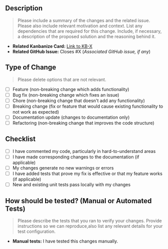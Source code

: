 ## Description

> Please include a summary of the changes and the related issue. Please also include relevant motivation and context. List any dependencies that are required for this change. Include, if necessary, a description of the proposed solution and the reasoning behind it.

- **Related Kanbanize Card:** [Link to KB-X](https://wiris.kanbanize.com/ctrl_board/2/cards/X/details/)
- **Related GitHub Issue:** Closes #X (_Associated GitHub issue, if any_)

## Type of Change

> Please delete options that are not relevant.

- [ ] Feature (non-breaking change which adds functionality)
- [ ] Bug fix (non-breaking change which fixes an issue)
- [ ] Chore (non-breaking change that doesn't add any functionality)
- [ ] Breaking change (fix or feature that would cause existing functionality to not work as expected)
- [ ] Documentation update (changes to documentation only)
- [ ] Refactoring (non-breaking change that improves the code structure)

## Checklist

- [ ] I have commented my code, particularly in hard-to-understand areas
- [ ] I have made corresponding changes to the documentation (if applicable)
- [ ] My changes generate no new warnings or errors
- [ ] I have added tests that prove my fix is effective or that my feature works (if applicable)
- [ ] New and existing unit tests pass locally with my changes

## How should be tested? (Manual or Automated Tests)

> Please describe the tests that you ran to verify your changes. Provide instructions so we can reproduce,also list any relevant details for your test configuration.

- **Manual tests:** I have tested this changes manually.
